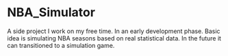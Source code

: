# NBA_Simulator
A side project I work on my free time. In an early development phase. 
Basic idea is simulating NBA seasons based on real statistical data. In the future it can transitioned to a simulation game.
